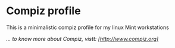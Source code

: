 # Compiz profile
This is a minimalistic compiz profile for my linux Mint workstations


*... to know more about Compiz, vistt: [http://www.compiz.org]*
